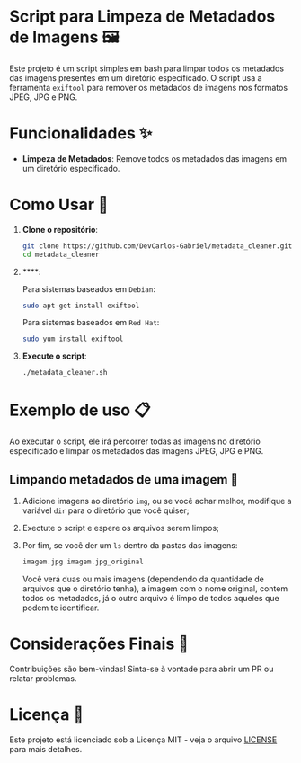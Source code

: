 # Script para Limpeza de Metadados de Imagens 🖼️

Este projeto é um script simples em bash para limpar todos os metadados das imagens presentes em um diretório especificado. O script usa a ferramenta `exiftool` para remover os metadados de imagens nos formatos JPEG, JPG e PNG.

# Funcionalidades ✨

- **Limpeza de Metadados**: Remove todos os metadados das imagens em um diretório especificado.

# Como Usar 🚀

1. **Clone o repositório**:
    ```sh
    git clone https://github.com/DevCarlos-Gabriel/metadata_cleaner.git metadata_cleaner
    cd metadata_cleaner
    ```
    
2. ****:

   Para sistemas baseados em `Debian`:
    ```sh
    sudo apt-get install exiftool
    ```
    
    Para sistemas baseados em `Red Hat`:
    ```sh
    sudo yum install exiftool
    ```
    
3. **Execute o script**:
    ```sh
    ./metadata_cleaner.sh
    ```

# Exemplo de uso 📋

Ao executar o script, ele irá percorrer todas as imagens no diretório especificado e limpar os metadados das imagens JPEG, JPG e PNG.

## Limpando metadados de uma imagem 🧹

1. Adicione imagens ao diretório `img`, ou se você achar melhor, modifique a variável `dir` para o diretório que você quiser;
2. Exectute o script e espere os arquivos serem limpos;
3. Por fim, se você der um `ls` dentro da pastas das imagens:

   ```sh
   imagem.jpg imagem.jpg_original
   ```

   Você verá duas ou mais imagens (dependendo da quantidade de arquivos que o diretório tenha), a imagem com o nome original, contem todos os metadados, já o outro arquivo é limpo de todos aqueles que podem te identificar.

# Considerações Finais 📝

Contribuições são bem-vindas! Sinta-se à vontade para abrir um PR ou relatar problemas.

# Licença 📄

Este projeto está licenciado sob a Licença MIT - veja o arquivo [LICENSE](https://github.com/DevCarlos-Gabriel/metadata_cleaner/blob/main/LICENSE) para mais detalhes.
